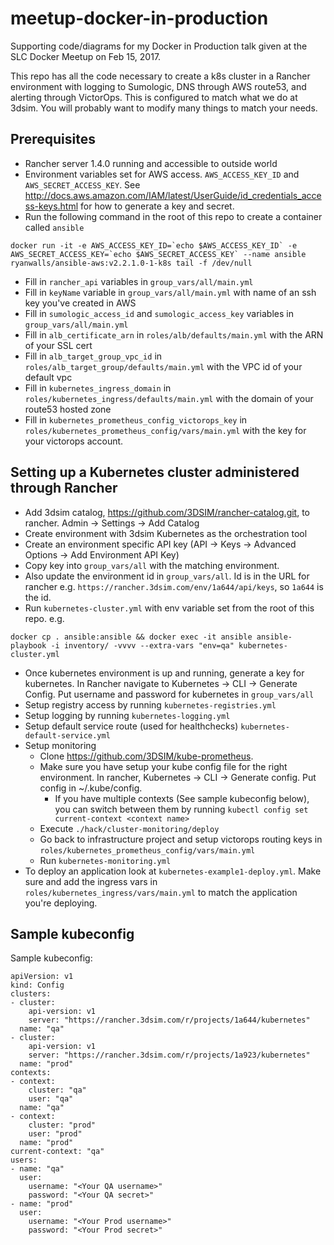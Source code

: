 # meetup-docker-in-production
Supporting code/diagrams for my Docker in Production talk given at the SLC Docker Meetup on Feb 15, 2017.

This repo has all the code necessary to create a k8s cluster in a Rancher environment with logging to Sumologic, DNS through AWS route53,
and alerting through VictorOps.  This is configured to match what we do at 3dsim.  You will probably want to modify many things to match your needs.

## Prerequisites
* Rancher server 1.4.0 running and accessible to outside world
* Environment variables set for AWS access.  `AWS_ACCESS_KEY_ID` and `AWS_SECRET_ACCESS_KEY`.  See
http://docs.aws.amazon.com/IAM/latest/UserGuide/id_credentials_access-keys.html for how to generate a key and secret.
* Run the following command in the root of this repo to create a container called `ansible`
```
docker run -it -e AWS_ACCESS_KEY_ID=`echo $AWS_ACCESS_KEY_ID` -e AWS_SECRET_ACCESS_KEY=`echo $AWS_SECRET_ACCESS_KEY` --name ansible ryanwalls/ansible-aws:v2.2.1.0-1-k8s tail -f /dev/null
```
* Fill in `rancher_api` variables in `group_vars/all/main.yml`
* Fill in `keyName` variable in `group_vars/all/main.yml` with name of an ssh key you've created in AWS
* Fill in `sumologic_access_id` and `sumologic_access_key` variables in `group_vars/all/main.yml`
* Fill in `alb_certificate_arn` in `roles/alb/defaults/main.yml` with the ARN of your SSL cert
* Fill in `alb_target_group_vpc_id` in `roles/alb_target_group/defaults/main.yml` with the VPC id of your default vpc
* Fill in `kubernetes_ingress_domain` in `roles/kubernetes_ingress/defaults/main.yml` with the domain of your route53 hosted zone
* Fill in `kubernetes_prometheus_config_victorops_key` in `roles/kubernetes_prometheus_config/vars/main.yml` with the key for your victorops account.

## Setting up a Kubernetes cluster administered through Rancher
* Add 3dsim catalog, https://github.com/3DSIM/rancher-catalog.git, to rancher.  Admin -> Settings -> Add Catalog
* Create environment with 3dsim Kubernetes as the orchestration tool
* Create an environment specific API key (API -> Keys -> Advanced Options -> Add Environment API Key)
* Copy key into `group_vars/all` with the matching environment.
* Also update the environment id in `group_vars/all`.  Id is in the URL for rancher e.g. `https://rancher.3dsim.com/env/1a644/api/keys`, so `1a644` is the id.
* Run `kubernetes-cluster.yml` with env variable set from the root of this repo.  e.g.

```
docker cp . ansible:ansible && docker exec -it ansible ansible-playbook -i inventory/ -vvvv --extra-vars "env=qa" kubernetes-cluster.yml
```

* Once kubernetes environment is up and running, generate a key for kubernetes.  In Rancher navigate to Kubernetes -> CLI -> Generate Config.
Put username and password for kubernetes in `group_vars/all`
* Setup registry access by running `kubernetes-registries.yml`
* Setup logging by running `kubernetes-logging.yml`
* Setup default service route (used for healthchecks) `kubernetes-default-service.yml`
* Setup monitoring
  * Clone https://github.com/3DSIM/kube-prometheus.
  * Make sure you have setup your kube config file for the right environment.  In rancher, Kubernetes -> CLI -> Generate config.  Put config in ~/.kube/config.
    * If you have multiple contexts (See sample kubeconfig below), you can switch between them by running `kubectl config set current-context <context name>`
  * Execute `./hack/cluster-monitoring/deploy`
  * Go back to infrastructure project and setup victorops routing keys in `roles/kubernetes_prometheus_config/vars/main.yml`
  * Run `kubernetes-monitoring.yml`
* To deploy an application look at `kubernetes-example1-deploy.yml`.  Make sure and add the ingress vars in
`roles/kubernetes_ingress/vars/main.yml` to match the application you're deploying.


## Sample kubeconfig
Sample kubeconfig:

```
apiVersion: v1
kind: Config
clusters:
- cluster:
    api-version: v1
    server: "https://rancher.3dsim.com/r/projects/1a644/kubernetes"
  name: "qa"
- cluster:
    api-version: v1
    server: "https://rancher.3dsim.com/r/projects/1a923/kubernetes"
  name: "prod"
contexts:
- context:
    cluster: "qa"
    user: "qa"
  name: "qa"
- context:
    cluster: "prod"
    user: "prod"
  name: "prod"
current-context: "qa"
users:
- name: "qa"
  user:
    username: "<Your QA username>"
    password: "<Your QA secret>"
- name: "prod"
  user:
    username: "<Your Prod username>"
    password: "<Your Prod secret>"
```